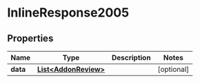 # InlineResponse2005

## Properties
Name | Type | Description | Notes
------------ | ------------- | ------------- | -------------
**data** | [**List&lt;AddonReview&gt;**](AddonReview.md) |  |  [optional]
